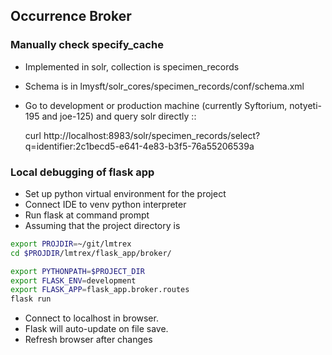 ## Occurrence Broker

### Manually check specify_cache

* Implemented in solr, collection is specimen_records
* Schema is in lmysft/solr_cores/specimen_records/conf/schema.xml
* Go to development or production machine (currently Syftorium, notyeti-195 and joe-125) and query solr directly
  ::

  curl http://localhost:8983/solr/specimen_records/select?q=identifier:2c1becd5-e641-4e83-b3f5-76a55206539a


### Local debugging of flask app

* Set up python virtual environment for the project
* Connect IDE to venv python interpreter
* Run flask at command prompt
* Assuming that the project directory is

```zsh
export PROJDIR=~/git/lmtrex
cd $PROJDIR/lmtrex/flask_app/broker/

export PYTHONPATH=$PROJECT_DIR
export FLASK_ENV=development
export FLASK_APP=flask_app.broker.routes
flask run
```

* Connect to localhost in browser.
* Flask will auto-update on file save.
* Refresh browser after changes
